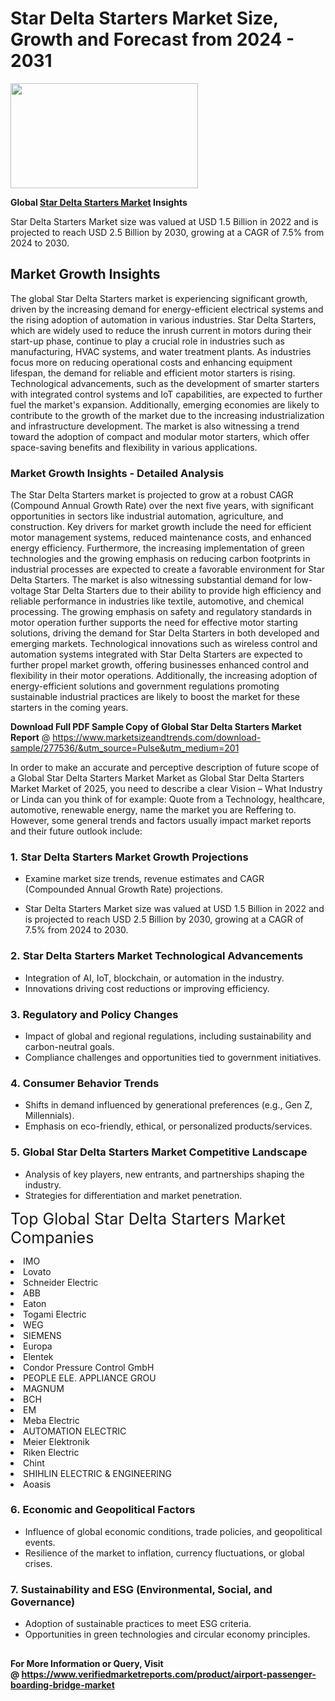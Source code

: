 <H1>Star Delta Starters Market Size, Growth and Forecast from 2024 - 2031</H1><img class="aligncenter size-medium wp-image-584254" src="https://thirdeyenews.in/wp-content/uploads/2024/09/Global-Market-Research-300x168.jpeg" alt="" width="300" height="168" /><p><strong>Global&nbsp;<a href="https://www.marketsizeandtrends.com/download-sample/277536/&amp;utm_source=Pulse&amp;utm_medium=201">Star Delta Starters Market</a> Insights</strong></p><p>Star Delta Starters Market size was valued at USD 1.5 Billion in 2022 and is projected to reach USD 2.5 Billion by 2030, growing at a CAGR of 7.5% from 2024 to 2030.</p><p><h2>Market Growth Insights</h2> The global Star Delta Starters market is experiencing significant growth, driven by the increasing demand for energy-efficient electrical systems and the rising adoption of automation in various industries. Star Delta Starters, which are widely used to reduce the inrush current in motors during their start-up phase, continue to play a crucial role in industries such as manufacturing, HVAC systems, and water treatment plants. As industries focus more on reducing operational costs and enhancing equipment lifespan, the demand for reliable and efficient motor starters is rising. Technological advancements, such as the development of smarter starters with integrated control systems and IoT capabilities, are expected to further fuel the market's expansion. Additionally, emerging economies are likely to contribute to the growth of the market due to the increasing industrialization and infrastructure development. The market is also witnessing a trend toward the adoption of compact and modular motor starters, which offer space-saving benefits and flexibility in various applications. <h3>Market Growth Insights - Detailed Analysis</h3> The Star Delta Starters market is projected to grow at a robust CAGR (Compound Annual Growth Rate) over the next five years, with significant opportunities in sectors like industrial automation, agriculture, and construction. Key drivers for market growth include the need for efficient motor management systems, reduced maintenance costs, and enhanced energy efficiency. Furthermore, the increasing implementation of green technologies and the growing emphasis on reducing carbon footprints in industrial processes are expected to create a favorable environment for Star Delta Starters. The market is also witnessing substantial demand for low-voltage Star Delta Starters due to their ability to provide high efficiency and reliable performance in industries like textile, automotive, and chemical processing. The growing emphasis on safety and regulatory standards in motor operation further supports the need for effective motor starting solutions, driving the demand for Star Delta Starters in both developed and emerging markets. Technological innovations such as wireless control and automation systems integrated with Star Delta Starters are expected to further propel market growth, offering businesses enhanced control and flexibility in their motor operations. Additionally, the increasing adoption of energy-efficient solutions and government regulations promoting sustainable industrial practices are likely to boost the market for these starters in the coming years. </p><p><span class=""><strong>Download Full PDF Sample Copy of Global Star Delta Starters Market Report</strong> @ <a href="https://www.marketsizeandtrends.com/download-sample/277536/&amp;utm_source=Pulse&amp;utm_medium=201" target="_blank">https://www.marketsizeandtrends.com/download-sample/277536/&amp;utm_source=Pulse&amp;utm_medium=201</a></span></p><p>In order to make an accurate and perceptive description of future scope of a Global&nbsp;Star Delta Starters Market Market as Global&nbsp;Star Delta Starters Market Market of 2025, you need to describe a clear Vision &ndash; What Industry or Linda can you think of for example: Quote from a Technology, healthcare, automotive, renewable energy, name the market you are Reffering to. However, some general trends and factors usually impact market reports and their future outlook include:</p><h3>1.&nbsp;<strong>Star Delta Starters Market Growth Projections</strong></h3><ul><li>Examine market size trends, revenue estimates and CAGR (Compounded Annual Growth Rate) projections.</li><li><p>Star Delta Starters Market size was valued at USD 1.5 Billion in 2022 and is projected to reach USD 2.5 Billion by 2030, growing at a CAGR of 7.5% from 2024 to 2030.</p></li></ul><h3>2.&nbsp;<strong>Star Delta Starters Market Technological Advancements</strong></h3><ul><li>Integration of AI, IoT, blockchain, or automation in the industry.</li><li>Innovations driving cost reductions or improving efficiency.</li></ul><h3>3.&nbsp;<strong>Regulatory and Policy Changes</strong></h3><ul><li>Impact of global and regional regulations, including sustainability and carbon-neutral goals.</li><li>Compliance challenges and opportunities tied to government initiatives.</li></ul><h3>4.&nbsp;<strong>Consumer Behavior Trends</strong></h3><ul><li>Shifts in demand influenced by generational preferences (e.g., Gen Z, Millennials).</li><li>Emphasis on eco-friendly, ethical, or personalized products/services.</li></ul><h3>5.&nbsp;<strong>Global Star Delta Starters Market Competitive Landscape</strong></h3><ul><li>Analysis of key players, new entrants, and partnerships shaping the industry.</li><li>Strategies for differentiation and market penetration.</li></ul><p data-pm-slice="1 1 []"><span style="color: inherit; font-family: inherit; font-size: 25px;">Top Global Star Delta Starters Market Companies</span></p><div class="" data-test-id=""><p><li>IMO</li><li> Lovato</li><li> Schneider Electric</li><li> ABB</li><li> Eaton</li><li> Togami Electric</li><li> WEG</li><li> SIEMENS</li><li> Europa</li><li> Elentek</li><li> Condor Pressure Control GmbH</li><li> PEOPLE ELE. APPLIANCE GROU</li><li> MAGNUM</li><li> BCH</li><li> EM</li><li> Meba Electric</li><li> AUTOMATION ELECTRIC</li><li> Meier Elektronik</li><li> Riken Electric</li><li> Chint</li><li> SHIHLIN ELECTRIC & ENGINEERING</li><li> Aoasis</li></p></div><h3>6.&nbsp;<strong>Economic and Geopolitical Factors</strong></h3><ul><li>Influence of global economic conditions, trade policies, and geopolitical events.</li><li>Resilience of the market to inflation, currency fluctuations, or global crises.</li></ul><h3>7.&nbsp;<strong>Sustainability and ESG (Environmental, Social, and Governance)</strong></h3><ul><li>Adoption of sustainable practices to meet ESG criteria.</li><li>Opportunities in green technologies and circular economy principles.</li></ul><h2><strong style="font-size: 14px;">For More Information or Query, Visit @&nbsp;</strong><a style="background-color: #ffffff; font-size: 14px;" href="https://www.marketsizeandtrends.com/report/star-delta-starters-market/" target="_blank">https://www.verifiedmarketreports.com/product/airport-passenger-boarding-bridge-market</a></h2>
